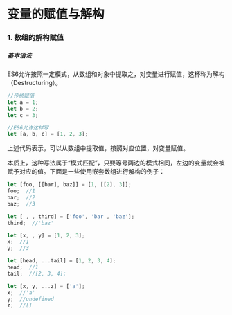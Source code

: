 # 变量的赋值与解构

### 1.	数组的解构赋值

##### 基本语法

ES6允许按照一定模式，从数组和对象中提取之，对变量进行赋值，这杯称为解构（Destructuring）。

```javascript
//传统赋值
let a = 1;
let b = 2;
let c = 3;

//ES6允许这样写
let [a, b, c] = [1, 2, 3];
```

上述代码表示，可以从数组中提取值，按照对应位置，对变量赋值。

本质上，这种写法属于“模式匹配”，只要等号两边的模式相同，左边的变量就会被赋予对应的值。下面是一些使用嵌套数组进行解构的例子：

```javascript
let [foo, [[bar], baz]] = [1, [[2], 3]];
foo;  //1
bar;  //2
baz;  //3

let [ , , third] = ['foo', 'bar', 'baz'];
third;  //'baz'

let [x, , y] = [1, 2, 3];
x;  //1
y;  //3

let [head, ...tail] = [1, 2, 3, 4];
head;  //1
tail;  //[2, 3, 4];

let [x, y, ...z] = ['a'];
x;  //'a'
y;  //undefined
z;  //[]
```

